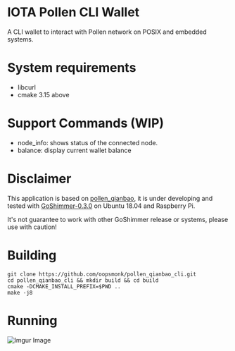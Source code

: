# IOTA Pollen CLI Wallet

A CLI wallet to interact with Pollen network on POSIX and embedded systems.

# System requirements

* libcurl
* cmake 3.15 above


# Support Commands (WIP)

* node_info: shows status of the connected node.
* balance: display current wallet balance

# Disclaimer

This application is based on [pollen_qianbao](https://github.com/oopsmonk/pollen_qianbao), it is under developing and tested with [GoShimmer-0.3.0](https://github.com/iotaledger/goshimmer/releases/tag/v0.3.0) on Ubuntu 18.04 and Raspberry Pi.  

It's not guarantee to work with other GoShimmer release or systems, please use with caution!  

# Building

```
git clone https://github.com/oopsmonk/pollen_qianbao_cli.git
cd pollen_qianbao_cli && mkdir build && cd build
cmake -DCMAKE_INSTALL_PREFIX=$PWD ..
make -j8
```

# Running

![Imgur Image](https://i.imgur.com/x0eFvit.png)
